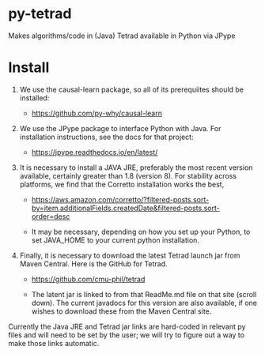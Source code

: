 # py-tetrad
Makes algorithms/code in (Java) Tetrad available in Python via JPype

# Install

1. We use the causal-learn package, so all of its prerequiites should be installed:

    * https://github.com/py-why/causal-learn

1. We use the JPype package to interface Python with Java. For installation instructions, see the docs for that project:

    * https://jpype.readthedocs.io/en/latest/

1. It is necessary to install a JAVA JRE, preferably the most recent version available, certainly greater than 1.8 (version 8). For stability across platforms, we find that the  Corretto installation works the best, 

    * https://aws.amazon.com/corretto/?filtered-posts.sort-by=item.additionalFields.createdDate&filtered-posts.sort-order=desc

    * It may be necessary, depending on how you set up your Python, to set JAVA_HOME to your current python installation.

1. Finally, it is necessary to download the latest Tetrad launch jar from Maven Central. Here is the GitHub for Tetrad.

    * https://github.com/cmu-phil/tetrad

    * The latent jar is linked to from that ReadMe.md file on that site (scroll down). The current javadocs for this version are also available, if one wishes to download these from the Maven Central site.

Currently the Java JRE and Tetrad jar links are hard-coded in relevant py files and will need to be set by the user; we will try to figure out a way to make those links automatic.
